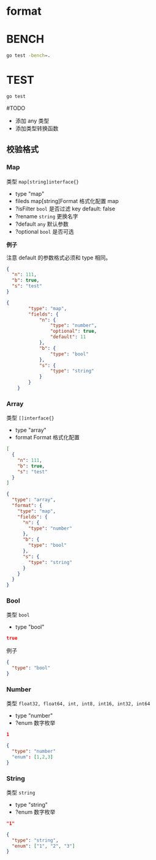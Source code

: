 # format

# BENCH

```bash
go test -bench=.
```

#  TEST

```bash
go test
```

#TODO

- 添加 any 类型
- 添加类型转换函数

## 校验格式

### Map

类型 `map[string]interface{}`

- type "map"
- fileds map[string]Format 格式化配置 map
- ?isFilter `bool` 是否过滤 key default: false
- ?rename `string` 更换名字
- ?default `any` 默认参数
- ?optional `bool` 是否可选

**例子**

注意 default 的参数格式必须和 type 相同。

```json
{
  "n": 111,
  "b": true,
  "s": "test"
}
```

```json
{
		"type": "map",
		"fields": {
			"n": {
				"type": "number",
				"optional": true,
				"default": 11
			},
			"b": {
				"type": "bool"
			},
			"s": {
				"type": "string"
			}
		}
	}
```

### Array

类型 `[]interface{}`

- type "array"
- format Format 格式化配置

```json
[
  {
    "n": 111,
    "b": true,
    "s": "test"
  }
]
```
```json
{
  "type": "array",
  "format": {
    "type": "map",
    "fields": {
      "n": {
        "type": "number"
      },
      "b": {
        "type": "bool"
      },
      "s": {
        "type": "string"
      }
    }
  }
}
```
### Bool

类型 `bool`

- type "bool"

```json
true
```

例子
```json
{
  "type": "bool"
}
```
### Number

类型 `float32, float64, int, int8, int16, int32, int64`

- type "number"
- ?enum 数字枚举

```json
1
```

```json
{
  "type": "number"
  "enum": [1,2,3]
}
```
### String

类型 `string`

- type "string"
- ?enum 数字枚举

```json
"1"
```

```json
{
  "type": "string",
  "enum": ["1", "2", "3"]
}
```